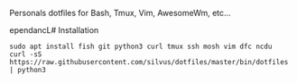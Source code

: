 Personals dotfiles for Bash, Tmux, Vim, AwesomeWm, etc...

ependancL# Installation

```shell
sudo apt install fish git python3 curl tmux ssh mosh vim dfc ncdu
curl -sS https://raw.githubusercontent.com/silvus/dotfiles/master/bin/dotfiles | python3
```

